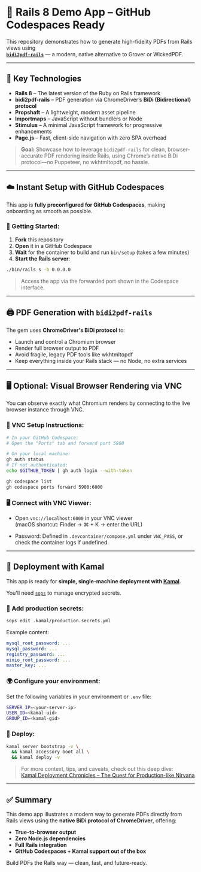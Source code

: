 # 🚀 Rails 8 Demo App – GitHub Codespaces Ready

This repository demonstrates how to generate high-fidelity PDFs from Rails views using  
**[`bidi2pdf-rails`](https://rubygems.org/gems/bidi2pdf-rails)** — a modern, native alternative to Grover or WickedPDF.

---

## 🔧 Key Technologies

- **Rails 8** – The latest version of the Ruby on Rails framework
- **bidi2pdf-rails** – PDF generation via ChromeDriver’s **BiDi (Bidirectional) protocol**
- **Propshaft** – A lightweight, modern asset pipeline
- **Importmaps** – JavaScript without bundlers or Node
- **Stimulus** – A minimal JavaScript framework for progressive enhancements
- **Page.js** – Fast, client-side navigation with zero SPA overhead

> **Goal:** Showcase how to leverage `bidi2pdf-rails` for clean, browser-accurate PDF rendering inside Rails, using
> Chrome’s native BiDi protocol—no Puppeteer, no wkhtmltopdf, no hassle.

---

## ☁️ Instant Setup with GitHub Codespaces

This app is **fully preconfigured for GitHub Codespaces**, making onboarding as smooth as possible.

### 🏁 Getting Started:

1. **Fork** this repository
2. **Open** it in a GitHub Codespace
3. **Wait** for the container to build and run `bin/setup` (takes a few minutes)
4. **Start the Rails server**:

```bash
./bin/rails s -b 0.0.0.0
```

> Access the app via the forwarded port shown in the Codespace interface.

---

## 🖨️ PDF Generation with `bidi2pdf-rails`

The gem uses **ChromeDriver's BiDi protocol** to:

- Launch and control a Chromium browser
- Render full browser output to PDF
- Avoid fragile, legacy PDF tools like wkhtmltopdf
- Keep everything inside your Rails stack — no Node, no extra services

---

## 🖥️ Optional: Visual Browser Rendering via VNC

You can observe exactly what Chromium renders by connecting to the live browser instance through VNC.

### 🔧 VNC Setup Instructions:

```bash
# In your GitHub Codespace:
# Open the "Ports" tab and forward port 5900

# On your local machine:
gh auth status
# If not authenticated:
echo $GITHUB_TOKEN | gh auth login --with-token

gh codespace list
gh codespace ports forward 5900:6000
```

### 🖥️ Connect with VNC Viewer:

- Open `vnc://localhost:6000` in your VNC viewer  
  (macOS shortcut: Finder → ⌘ + K → enter the URL)

- Password: Defined in `.devcontainer/compose.yml` under `VNC_PASS`, or check the container logs if undefined.

---

## 🚀 Deployment with Kamal

This app is ready for **simple, single-machine deployment with [Kamal](https://github.com/basecamp/kamal)**.

You'll need [`sops`](https://github.com/getsops/sops) to manage encrypted secrets.

### 🔐 Add production secrets:

```bash
sops edit .kamal/production.secrets.yml
```

Example content:

```yaml
mysql_root_password: ...
mysql_password: ...
registry_password: ...
minio_root_password: ...
master_key: ...
```

### 🌍 Configure your environment:

Set the following variables in your environment or `.env` file:

```bash
SERVER_IP=<your-server-ip>
USER_ID=<kamal-uid>
GROUP_ID=<kamal-gid>
```

### 🚢 Deploy:

```bash
kamal server bootstrap -v \
  && kamal accessory boot all \
  && kamal deploy -v
```

> For more context, tips, and caveats, check out this deep dive:  
> [Kamal Deployment Chronicles – The Quest for Production-like Nirvana](https://medium.com/code-and-coffee/kamal-deployment-chronicles-the-quest-for-production-like-nirvana-82c9ce727045)

---

## ✅ Summary

This demo app illustrates a modern way to generate PDFs directly from Rails views using the **native BiDi protocol of
ChromeDriver**, offering:

- **True-to-browser output**
- **Zero Node.js dependencies**
- **Full Rails integration**
- **GitHub Codespaces + Kamal support out of the box**

Build PDFs the Rails way — clean, fast, and future-ready.
